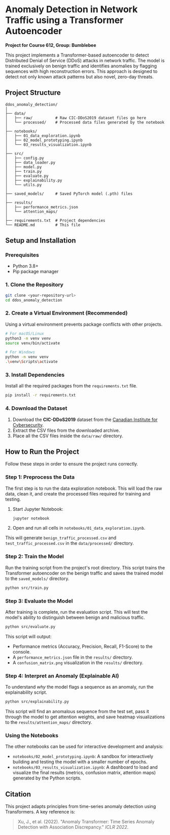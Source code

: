 # Anomaly Detection in Network Traffic using a Transformer Autoencoder

**Project for Course 612, Group: Bumblebee**

This project implements a Transformer-based autoencoder to detect Distributed Denial of Service (DDoS) attacks in network traffic. The model is trained exclusively on benign traffic and identifies anomalies by flagging sequences with high reconstruction errors. This approach is designed to detect not only known attack patterns but also novel, zero-day threats.

## Project Structure

```
ddos_anomaly_detection/
│
├── data/
│   ├── raw/          # Raw CIC-DDoS2019 dataset files go here
│   └── processed/    # Processed data files generated by the notebook
│
├── notebooks/
│   ├── 01_data_exploration.ipynb
│   ├── 02_model_prototyping.ipynb
│   └── 03_results_visualization.ipynb
│
├── src/
│   ├── config.py
│   ├── data_loader.py
│   ├── model.py
│   ├── train.py
│   ├── evaluate.py
│   ├── explainability.py
│   └── utils.py
│
├── saved_models/     # Saved PyTorch model (.pth) files
│
├── results/
│   ├── performance_metrics.json
│   └── attention_maps/
│
├── requirements.txt  # Project dependencies
└── README.md         # This file
```

## Setup and Installation

### Prerequisites

* Python 3.8+
* Pip package manager

### 1. Clone the Repository

```bash
git clone <your-repository-url>
cd ddos_anomaly_detection
```

### 2. Create a Virtual Environment (Recommended)

Using a virtual environment prevents package conflicts with other projects.

```bash
# For macOS/Linux
python3 -m venv venv
source venv/bin/activate

# For Windows
python -m venv venv
.\venv\Scripts\activate
```

### 3. Install Dependencies

Install all the required packages from the `requirements.txt` file.

```bash
pip install -r requirements.txt
```

### 4. Download the Dataset

1.  Download the **CIC-DDoS2019** dataset from the [Canadian Institute for Cybersecurity](https://www.unb.ca/cic/datasets/ddos-2019.html).
2.  Extract the CSV files from the downloaded archive.
3.  Place all the CSV files inside the `data/raw/` directory.

## How to Run the Project

Follow these steps in order to ensure the project runs correctly.

### Step 1: Preprocess the Data

The first step is to run the data exploration notebook. This will load the raw data, clean it, and create the processed files required for training and testing.

1.  Start Jupyter Notebook:
    ```bash
    jupyter notebook
    ```
2.  Open and run all cells in `notebooks/01_data_exploration.ipynb`.

This will generate `benign_traffic_processed.csv` and `test_traffic_processed.csv` in the `data/processed/` directory.

### Step 2: Train the Model

Run the training script from the project's root directory. This script trains the Transformer autoencoder on the benign traffic and saves the trained model to the `saved_models/` directory.

```bash
python src/train.py
```

### Step 3: Evaluate the Model

After training is complete, run the evaluation script. This will test the model's ability to distinguish between benign and malicious traffic.

```bash
python src/evaluate.py
```

This script will output:
* Performance metrics (Accuracy, Precision, Recall, F1-Score) to the console.
* A `performance_metrics.json` file in the `results/` directory.
* A `confusion_matrix.png` visualization in the `results/` directory.

### Step 4: Interpret an Anomaly (Explainable AI)

To understand *why* the model flags a sequence as an anomaly, run the explainability script.

```bash
python src/explainability.py
```

This script will find an anomalous sequence from the test set, pass it through the model to get attention weights, and save heatmap visualizations to the `results/attention_maps/` directory.

### Using the Notebooks

The other notebooks can be used for interactive development and analysis:
* `notebooks/02_model_prototyping.ipynb`: A sandbox for interactively building and testing the model with a smaller number of epochs.
* `notebooks/03_results_visualization.ipynb`: A dashboard to load and visualize the final results (metrics, confusion matrix, attention maps) generated by the Python scripts.

## Citation

This project adapts principles from time-series anomaly detection using Transformers. A key reference is:

> Xu, J., et al. (2022). "Anomaly Transformer: Time Series Anomaly Detection with Association Discrepancy." *ICLR 2022*.
